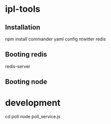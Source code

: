 ipl-tools
=========

Installation
------------

npm install commander yaml config ntwitter redis

Booting redis
-------------

  redis-server

Booting node
-----------

# development
  cd poll
  node poll_service.js
